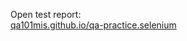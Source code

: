 Open test report:\
[qa101mis.github.io/qa-practice.selenium](https://qa101mis.github.io/qa-practice.selenium/)